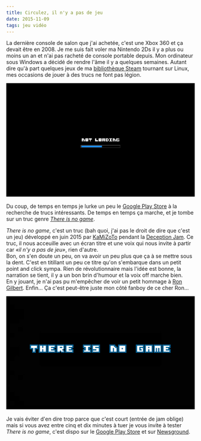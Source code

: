 ```yaml
---
title: Circulez, il n'y a pas de jeu
date: 2015-11-09
tags: jeu vidéo
---
```


La dernière console de salon que j'ai achetée, c'est une Xbox 360 et ça devait être en 2008. Je me suis fait voler ma Nintendo 2Ds il y a plus ou moins un an et n'ai pas racheté de console portable depuis. Mon ordinateur sous Windows a décidé de rendre l'âme il y a quelques semaines. Autant dire qu'à part quelques jeux de ma [bibliothèque Steam](http://steamcommunity.com/id/paulloz/games/?tab=all&sort=name) tournant sur Linux, mes occasions de jouer à des trucs ne font pas légion.  

![Not loading](/content/blog/2015/11/circulez-il-n-y-a-pas-de-jeu/ting2.jpg)

Du coup, de temps en temps je lurke un peu le [Google Play Store](https://play.google.com/store) à la recherche de trucs intéressants. De temps en temps ça marche, et je tombe sur un truc genre _[There is no game](http://www.kamizoto.com/#!thereisnogame/cpzx)_.

<!--more-->

_There is no game_, c'est un truc (bah quoi, j'ai pas le droit de dire que c'est un jeu) développé en juin 2015 par [KaMiZoTo](http://www.kamizoto.com/) pendant la [Deception Jam](http://www.newgrounds.com/collection/constructdeceptionjam). Ce truc, il nous acceuille avec un écran titre et une voix qui nous invite à partir car _«il n'y a pas de jeu»_, rien d'autre.  
Bon, on s'en doute un peu, on va avoir un peu plus que ça à se mettre sous la dent. C'est en titillant un peu ce titre qu'on s'embarque dans un petit point and click sympa. Rien de révolutionnaire mais l'idée est bonne, la narration se tient, il y a un bon brin d'humour et la voix off marche bien.  
En y jouant, je n'ai pas pu m'empêcher de voir un petit hommage à [Ron Gilbert](https://fr.wikipedia.org/wiki/Ron_Gilbert). Enfin... Ça c'est peut-être juste mon côté fanboy de ce cher Ron...  

![There is no game](/content/blog/2015/11/circulez-il-n-y-a-pas-de-jeu/ting1.jpg)

Je vais éviter d'en dire trop parce que c'est court (entrée de jam oblige) mais si vous avez entre cinq et dix minutes à tuer je vous invite à tester _There is no game_, c'est dispo sur le [Google Play Store](https://play.google.com/store/apps/details?id=com.kamizoto.thereisnogame&hl=fr) et sur [Newsground](http://www.newgrounds.com/portal/view/659792).

